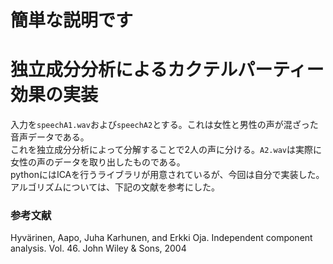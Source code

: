 # 簡単な説明です
# 独立成分分析によるカクテルパーティー効果の実装
入力を`speechA1.wav`および`speechA2`とする。これは女性と男性の声が混ざった音声データである。  
これを独立成分分析によって分解することで2人の声に分ける。`A2.wav`は実際に女性の声のデータを取り出したものである。  
pythonにはICAを行うライブラリが用意されているが、今回は自分で実装した。アルゴリズムについては、下記の文献を参考にした。  

### 参考文献
Hyvärinen, Aapo, Juha Karhunen, and Erkki Oja. Independent component analysis. Vol. 46. John Wiley
& Sons, 2004

